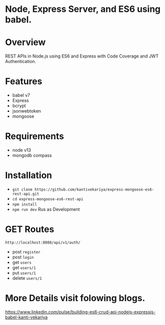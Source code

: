 # Node, Express Server, and ES6 using babel.

# Overview
 REST APIs in Node.js using ES6 and Express with Code Coverage and JWT Authentication.

# Features
 * babel v7
 * Express
 * bcrypt
 * jsonwebtoken
 * mongoose
 
# Requirements
 * node v13
 * mongodb compass
 
# Installation
 * `git clone https://github.com/kantivekariya/express-mongoose-es6-rest-api.git`
 * `cd express-mongoose-es6-rest-api`
 * `npm install`
 * `npm run dev` Rus as Development

# GET Routes
`http://localhost:8080/api/v1/auth/`
* post `register` 
* post `login`
* get `users`
* get `users/1`
* put `users/1`
* delete `users/1`

# More Details visit folowing blogs.
https://www.linkedin.com/pulse/building-es6-crud-api-nodejs-expressjs-babel-kanti-vekariya
